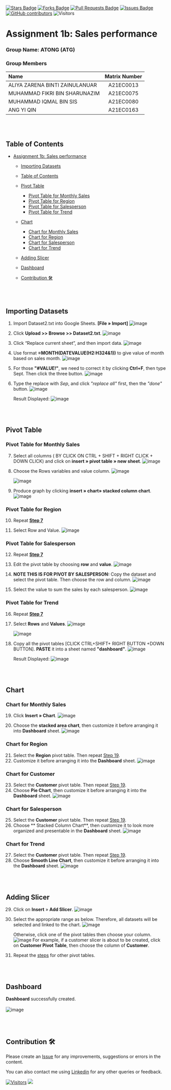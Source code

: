 <a href="https://github.com/drshahizan/BDM/stargazers"><img src="https://img.shields.io/github/stars/drshahizan/BDM" alt="Stars Badge"/></a>
<a href="https://github.com/drshahizan/BDM/network/members"><img src="https://img.shields.io/github/forks/drshahizan/BDM" alt="Forks Badge"/></a>
<a href="https://github.com/drshahizan/BDM/pulls"><img src="https://img.shields.io/github/issues-pr/drshahizan/BDM" alt="Pull Requests Badge"/></a>
<a href="https://github.com/drshahizan/BDM"><img src="https://img.shields.io/github/issues/drshahizan/BDM" alt="Issues Badge"/></a>
<a href="https://github.com/drshahizan/BDM/graphs/contributors"><img alt="GitHub contributors" src="https://img.shields.io/github/contributors/drshahizan/BDM?color=2b9348"></a>
![Visitors](https://api.visitorbadge.io/api/visitors?path=https%3A%2F%2Fgithub.com%2Fdrshahizan%2BDM&labelColor=%23d9e3f0&countColor=%23697689&style=flat)

# Assignment 1b: Sales performance

### Group Name: ATONG (ATG)
### Group Members

| Name                                     | Matrix Number |
| :---------------------------------------- | :-------------: |
| ALIYA ZARENA BINTI ZAINULANUAR            |A21EC0013        |
| MUHAMMAD FIKRI BIN SHARUNAZIM             |A21EC0075        |
| MUHAMMAD IQMAL BIN SIS                    |A21EC0080        |
| ANG YI QIN                                |A21EC0163        |


<br><br>
## Table of Contents
- [Assignment 1b: Sales performance](#assignment-1b-sales-performance)
   * [Importing Datasets](#importing-datasets)
   * [Table of Contents](#table-of-contents)
   * [Pivot Table <a name = "pivot_table"></a>](#pivot-table)
      - [Pivot Table for Monthly Sales](#pivot-table-for-monthly-sales)
      - [Pivot Table for Region](#pivot-table-for-region)
      - [Pivot Table for Salesperson](#pivot-table-for-salesperson)
      - [Pivot Table for Trend](#pivot-table-for-trend)
   * [Chart <a name = "chart"></a>](#chart)
      - [Chart for Monthly Sales](#chart-for-monthly-sales)
      - [Chart for Region](#chart-for-region)
      - [Chart for Salesperson](#chart-for-salesperson)
      - [Chart for Trend](#chart-for-trend)
   * [Adding Slicer](#adding-slicer)
   * [Dashboard <a name = "dashboard"></a>](#dashboard)
   * [Contribution 🛠️](#contribution-)
 
     <br><br>


## Importing Datasets
1. Import Dataset2.txt into Google Sheets. **[File » Import]**
  ![image](https://github.com/drshahizan/HPDP/assets/108865725/f2a5ec37-8b11-4075-90f2-4e068924440c)

2. Click **Upload >> Browse >> Dataset2.txt**.
   ![image](https://github.com/drshahizan/HPDP/assets/108865725/b151e81e-782d-4341-87f1-28bf85690ed3)

  

3. Click “Replace current sheet”, and then import data.
    ![image](https://github.com/drshahizan/HPDP/assets/108865725/777f009c-e01d-4ed4-9b8c-443f5d83cdbc)



4. Use format **=MONTH(DATEVALUE(H2:H324&1))** to give value of month based on sales month.
    ![image](https://github.com/drshahizan/HPDP/assets/108865725/92522e8f-e41b-432d-887b-8ae1a74e2b68)



5. For those **"#VALUE!"**, we need to correct it by clicking **Ctrl+F**, then type Sept. Then click the three button.
    ![image](https://github.com/drshahizan/HPDP/assets/108865725/917370da-89a3-4e41-98de-e7d76904b14a)



6. Type the replace with *Sep*, and click *"replace all"* first, then the *"done"* button.
    ![image](https://github.com/drshahizan/HPDP/assets/108865725/99d00787-c3f6-45e9-a60b-d714722adc8a)




   Result Displayed:
    ![image](https://github.com/drshahizan/HPDP/assets/108865725/f998bec5-ad76-4235-9d22-c4753a79b640)


<br><br>

## Pivot Table
### Pivot Table for Monthly Sales

7. Select all columns ( BY CLICK ON CTRL + SHIFT + RIGHT CLICK + DOWN CLICK) and click on **insert » pivot table » new sheet**.
    ![image](https://github.com/drshahizan/HPDP/assets/108865725/7563d1e6-a626-4d6b-93e9-46bc780dd511)




8. Choose the Rows variables and value column.
    ![image](https://github.com/drshahizan/HPDP/assets/108865725/81335fcf-de6a-4cfd-98ff-08258eb610f1)


    ![image](https://github.com/drshahizan/HPDP/assets/108865725/39e758b5-dbf8-447b-a0e0-63fb8ae2a041)



9. Produce graph by clicking **insert » chart» stacked column chart**.
    ![image](https://github.com/drshahizan/HPDP/assets/108865725/86d299a0-d7cf-4ab8-a665-6e2eb1f3eba4)


    
### Pivot Table for Region 

10. Repeat [**Step 7**](#pivot-table-for-monthly-sales) 

11. Select Row and Value.
    ![image](https://github.com/drshahizan/HPDP/assets/108865725/3727fb48-82fa-405b-a942-00b9ab88aafb)



### Pivot Table for Salesperson
12. Repeat [**Step 7**](#pivot-table-for-monthly-sales) 
  
13. Edit the pivot table by choosing **row** and **value**.
    ![image](https://github.com/drshahizan/HPDP/assets/108865725/4b407df7-ed87-4981-af77-7ddfe0fadb11)
    
14. **NOTE THIS IS FOR PIVOT BY SALESPERSON:**
    Copy the dataset and select the pivot table. Then choose the row and column.
    ![image](https://github.com/drshahizan/HPDP/assets/108865725/e7b24520-4b5f-4780-8720-fc003c022969)

15. Select the value to sum the sales by each salesperson.
    ![image](https://github.com/drshahizan/HPDP/assets/108865725/e391ac8d-5727-43ac-b99b-f641f08653ac)


### Pivot Table for Trend
16. Repeat [**Step 7**](#pivot-table-for-monthly-sales) 
17. Select **Rows** and **Values**.
    ![image](https://github.com/drshahizan/HPDP/assets/108865725/b0fd7968-272a-46fd-b502-a16b355b6ad6)

    ![image](https://github.com/drshahizan/HPDP/assets/108865725/0365f03a-ab07-4f05-b918-65a7ba08d7b3)

18. Copy all the pivot tables [CLICK CTRL+SHIFT+ RIGHT BUTTON +DOWN BUTTON]. **PASTE** it into a sheet named **"dashboard"**.
    ![image](https://github.com/drshahizan/HPDP/assets/108865725/2fb3ee54-fe00-4402-8a83-852f349936f9)

    Result Displayed:
      ![image](https://github.com/drshahizan/HPDP/assets/108865725/bfb51c7e-2924-4e25-9832-befc3a8bd882)

<br><br>

## Chart
### Chart for Monthly Sales
19. Click **Insert » Chart**.
    ![image](https://github.com/drshahizan/HPDP/assets/108865725/0b52a7b8-529c-4120-af1f-de9e9104bd67)

20. Choose the **stacked area chart**, then customize it before arranging it into **Dashboard** sheet.
    ![image](https://github.com/drshahizan/HPDP/assets/108865725/37a18e02-18d4-4231-b0df-d6815f0204d6)

### Chart for Region
21. Select the **Region** pivot table. Then repeat [Step 19](#chart-for-monthly-sales).
22. Customize it before arranging it into the **Dashboard** sheet.
    ![image](https://github.com/drshahizan/HPDP/assets/108865725/b202c13a-8971-418a-a838-7902f767d853)

### Chart for Customer
23. Select the **Customer** pivot table. Then repeat [Step 19](#chart-for-monthly-sales).
24. Choose **Pie Chart**, then customize it before arranging it into the **Dashboard** sheet.
    ![image](https://github.com/drshahizan/HPDP/assets/108865725/522ec5b3-5e37-4c72-b5f2-045f15885c85)

### Chart for Salesperson
25. Select the **Customer** pivot table. Then repeat [Step 19](#chart-for-monthly-sales).
26. Choose ** Stacked Column Chart**, then customize it to look more organized and presentable in the **Dashboard** sheet.
    ![image](https://github.com/drshahizan/HPDP/assets/108865725/2e659da8-329a-4436-a1a8-c10d4adcce05)


### Chart for Trend
27. Select the **Customer** pivot table. Then repeat [Step 19](#chart-for-monthly-sales).
28. Choose **Smooth Line Chart**, then customize it before arranging it into the **Dashboard** sheet.
    ![image](https://github.com/drshahizan/HPDP/assets/108865725/a70a694e-37e2-4e57-98cf-e5ed8d3389a5)




<br><br>

## Adding Slicer
29. Click on **Insert** » **Add Slicer**.
    ![image](https://github.com/drshahizan/HPDP/assets/108865725/d8a7ccd8-9122-473d-89c7-0774e950178e)

31. Select the appropriate range as below. Therefore, all datasets will be selected and linked to the chart.
    ![image](https://github.com/drshahizan/HPDP/assets/108865725/13a216b7-329c-4c38-9623-4555fe535071)

    Otherwise, click one of the pivot tables then choose your column.
      ![image](https://github.com/drshahizan/HPDP/assets/108865725/37aa9a49-7f70-4973-97f2-134964097e85)
      For example, if a customer slicer is about to be created, click on **Customer Pivot Table**, then choose the column of **Customer**.

32. Repeat the [steps](#adding-slicer) for other pivot tables.


<br><br>

## Dashboard
   **Dashboard** successfully created.    
   <br>
    ![image](https://github.com/drshahizan/HPDP/assets/108865725/5b5f1532-708b-467e-a0a3-652a55dba72e)





<br><br>
## Contribution 🛠️
Please create an [Issue](https://github.com/drshahizan/BDM/issues) for any improvements, suggestions or errors in the content.

You can also contact me using [Linkedin](https://www.linkedin.com/in/drshahizan/) for any other queries or feedback.

[![Visitors](https://api.visitorbadge.io/api/visitors?path=https%3A%2F%2Fgithub.com%2Fdrshahizan&labelColor=%23697689&countColor=%23555555&style=plastic)](https://visitorbadge.io/status?path=https%3A%2F%2Fgithub.com%2Fdrshahizan)
![](https://hit.yhype.me/github/profile?user_id=81284918)



